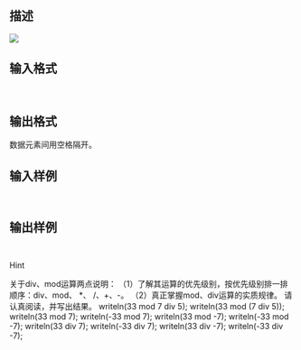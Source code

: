 ## 描述

<img border=0 src=http://60.191.162.158:8080/JudgeOnline/images/tsinghua/NO4/4_10.jpg>

## 输入格式

 

## 输出格式

数据元素间用空格隔开。

## 输入样例

```plaintext
 
```

## 输出样例

```plaintext
 
```

Hint

关于div、mod运算两点说明： （1）了解其运算的优先级别，按优先级别排一排顺序：div、mod、 *、 /、+、-。 （2）真正掌握mod、div运算的实质规律。 请认真阅读，并写出结果。 writeln(33 mod 7 div 5); writeln(33 mod (7 div 5)); writeln(33 mod 7); writeln(-33 mod 7); writeln(33 mod -7); writeln(-33 mod -7); writeln(33 div 7); writeln(-33 div 7); writeln(33 div -7); writeln(-33 div -7);



 

